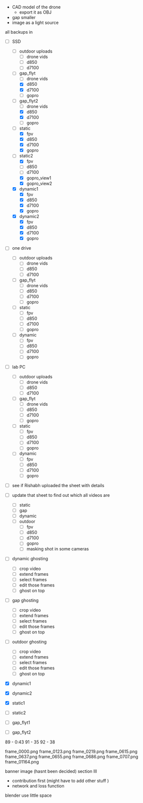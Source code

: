 - CAD model of the drone
	- export it as OBJ
- gap smaller 
- image as a light source

all backups in 
- [ ] SSD
	- [ ] outdoor uploads
		- [ ] drone vids
		- [ ] d850
		- [ ] d7100
	- [ ] gap_flyt
		- [ ] drone vids
		- [x] d850
		- [x] d7100
		- [ ] gopro
	- [ ] gap_flyt2
		- [ ] drone vids
		- [x] d850
		- [x] d7100
		- [ ] gopro
	- [ ] static
		- [x] fpv
		- [x] d850
		- [x] d7100
		- [x] gopro
	- [ ] static2
		- [x] fpv
		- [ ] d850
		- [ ] d7100
		- [x] gopro_view1
		- [x] gopro_view2
	- [x] dynamic1
		- [x] fpv
		- [x] d850
		- [x] d7100
		- [x] gopro
	- [x] dynamic2
		- [x] fpv
		- [x] d850
		- [x] d7100
		- [x] gopro

- [ ] one drive
	- [ ] outdoor uploads
		- [ ] drone vids
		- [ ] d850
		- [ ] d7100
	- [ ] gap_flyt
		- [ ] drone vids
		- [ ] d850
		- [ ] d7100
		- [ ] gopro
	- [ ] static
		- [ ] fpv
		- [ ] d850
		- [ ] d7100
		- [ ] gopro
	- [ ] dynamic
		- [ ] fpv
		- [ ] d850
		- [ ] d7100
		- [ ] gopro
- [ ] lab PC
	- [ ] outdoor uploads
		- [ ] drone vids
		- [ ] d850
		- [ ] d7100
	- [ ] gap_flyt
		- [ ] drone vids
		- [ ] d850
		- [ ] d7100
		- [ ] gopro
	- [ ] static
		- [ ] fpv
		- [ ] d850
		- [ ] d7100
		- [ ] gopro
	- [ ] dynamic
		- [ ] fpv
		- [ ] d850
		- [ ] d7100
		- [ ] gopro

- [ ] see if Rishabh uploaded the sheet with details
- [ ] update that sheet to find out which all videos are
	- [ ] static
	- [ ] gap
	- [ ] dynamic
	- [ ] outdoor
		- [ ] fpv
		- [ ] d850
		- [ ] d7100
		- [ ] gopro
		- [ ] masking shot in some cameras

- [ ] dynamic ghosting
	- [ ] crop video
	- [ ] extend frames
	- [ ] select frames
	- [ ] edit those frames
	- [ ] ghost on top
- [ ] gap ghosting
	- [ ] crop video
	- [ ] extend frames
	- [ ] select frames
	- [ ] edit those frames
	- [ ] ghost on top
- [ ] outdoor ghosting
	- [ ] crop video
	- [ ] extend frames
	- [ ] select frames
	- [ ] edit those frames
	- [ ] ghost on top

- [x] dynamic1
- [x] dynamic2
- [x] static1
- [ ] static2
- [ ] gap_flyt1
- [ ] gap_flyt2




89 - 0:43
91 - 35
92 - 38


frame_0000.png 
frame_0123.png
frame_0219.png
frame_0615.png 
frame_0637.png 
frame_0655.png 
frame_0686.png
frame_0707.png
frame_01164.png



banner image (hasnt been decided)
section III
- contribution first (might have to add other stuff )
- network and loss function

blender use little space 





